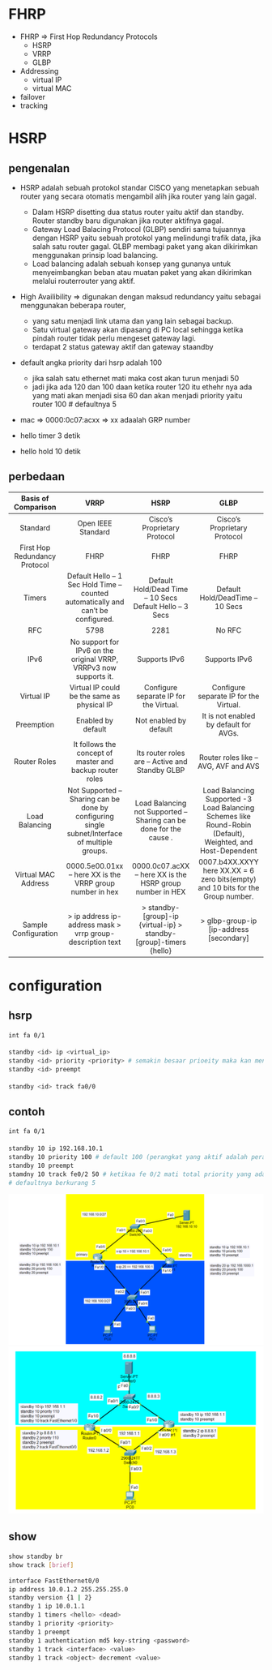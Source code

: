 # FHRP
- FHRP => First Hop Redundancy Protocols
    - HSRP
    - VRRP
    - GLBP
- Addressing
    - virtual IP
    - virtual MAC
- failover
- tracking

# HSRP
## pengenalan
- HSRP adalah sebuah protokol standar CISCO yang menetapkan sebuah router yang secara otomatis mengambil alih jika router yang lain gagal. 
    - Dalam HSRP disetting dua status router yaitu aktif dan standby. Router standby baru digunakan jika router aktifnya gagal.
    - Gateway Load Balacing Protocol (GLBP) sendiri sama tujuannya dengan HSRP yaitu sebuah protokol yang melindungi trafik data, jika salah satu router gagal. GLBP membagi paket yang akan dikirimkan menggunakan prinsip load balancing.
    - Load balancing adalah sebuah konsep yang gunanya untuk menyeimbangkan beban atau muatan paket yang akan dikirimkan melalui routerrouter yang aktif.

- High Availibility => digunakan dengan maksud redundancy yaitu sebagai menggunakan beberapa router, 
    - yang satu menjadi link utama dan yang lain sebagai backup. 
    - Satu virtual gateway akan dipasang di PC local sehingga ketika pindah router tidak perlu mengeset gateway lagi.
    - terdapat 2 status gateway aktif dan gateway staandby

- default angka priority dari hsrp adalah 100
    - jika salah satu ethernet mati maka cost akan turun menjadi 50
    - jadi jika ada 120 dan 100 daan ketika router 120 itu ethehr nya ada yang mati akan menjadi sisa 60 dan akan menjadi priority yaitu router 100 # defaultnya 5

- mac => 0000:0c07:acxx => xx adaalah GRP number
- hello timer 3 detik
- hello hold 10 detik

## perbedaan

| Basis of Comparison | VRRP | HSRP | GLBP |
|:---:|:---:|:---:|:---:|
| Standard   | Open IEEE Standard | Cisco’s Proprietary Protocol | Cisco’s Proprietary Protocol |
| First Hop Redundancy Protocol  | FHRP | FHRP | FHRP |
| Timers  | Default Hello – 1 Sec Hold Time – counted automatically and can’t be configured. | Default Hold/Dead Time – 10 Secs  Default Hello – 3 Secs | Default Hold/DeadTime – 10 Secs |
| RFC    | 5798 | 2281 | No RFC |
| IPv6 | No support for IPv6 on the original VRRP, VRRPv3 now supports it. | Supports IPv6 | Supports IPv6 |
| Virtual IP | Virtual IP could be the same as physical IP | Configure separate IP for the Virtual. | Configure separate IP for the Virtual. |
| Preemption  | Enabled by default | Not enabled by default |   It is not enabled by default for AVGs. |
| Router Roles   | It follows the concept of master and backup router  roles | Its router roles are – Active and Standby GLBP | Router roles like – AVG, AVF and AVS |
| Load Balancing |  Not Supported – Sharing can be done by configuring  single subnet/Interface of multiple groups. | Load Balancing not Supported – Sharing can be done for the cause . | Load Balancing Supported -3 Load Balancing Schemes  like Round-Robin (Default), Weighted, and Host-Dependent |
| Virtual MAC Address  |  0000.5e00.01xx – here XX is the VRRP group number in hex  |  0000.0c07.acXX – here XX is the HSRP group number in HEX | 0007.b4XX.XXYY here XX.XX = 6 zero bits(empty) and 10 bits for the Group number. |
| Sample Configuration | > ip address ip-address mask > vrrp group-description text | > standby-[group]-ip {virtual-ip} > standby-[group]-timers {hello} | > glbp-group-ip [ip-address [secondary] |

# configuration
## hsrp
```bash
int fa 0/1

standby <id> ip <virtual_ip>
standby <id> priority <priority> # semakin besaar prioeity maka kan menjadi primary
standby <id> preempt

standby <id> track fa0/0
```

## contoh
```bash
int fa 0/1

standby 10 ip 192.168.10.1
standby 10 priority 100 # default 100 (perangkat yang aktif adalah perangkat yang memiliki priority tertinggi)
standby 10 preempt
stamdny 10 track fe0/2 50 # ketikaa fe 0/2 mati total priority yang ada pada fa 0/1 akan berkurang menjadi 50
# defaultnya berkurang 5
```
![alt text](./img/1.1.png)
![alt text](./img/1.2.png)

## show
```bash
show standby br
show track [brief]
```

```bash
interface FastEthernet0/0
ip address 10.0.1.2 255.255.255.0
standby version {1 | 2}
standby 1 ip 10.0.1.1
standby 1 timers <hello> <dead>
standby 1 priority <priority>
standby 1 preempt
standby 1 authentication md5 key-string <password>
standby 1 track <interface> <value>
standby 1 track <object> decrement <value>
```